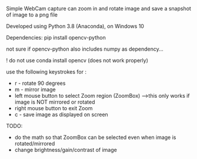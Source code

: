   Simple WebCam capture
  can zoom in and rotate image
  and save a snapshot of image to a png file

  Developed using Python 3.8 (Anaconda), on Windows 10

  Dependencies: 
  pip install opencv-python
  
  not sure if opencv-python also includes numpy as dependency... 
  
  ! do not use     conda install opencv (does not work properly)
  
use the following keystrokes for :
- r - rotate 90 degrees 
- m - mirror image  
- left mouse button to select Zoom region (ZoomBox) 
  -->this only works if image is NOT mirrored or rotated
- right mouse button to exit Zoom
- c - save image as displayed on screen

TODO:
- do the math so that ZoomBox can be selected even when image is rotated/mirrored
- change brightness/gain/contrast of image
